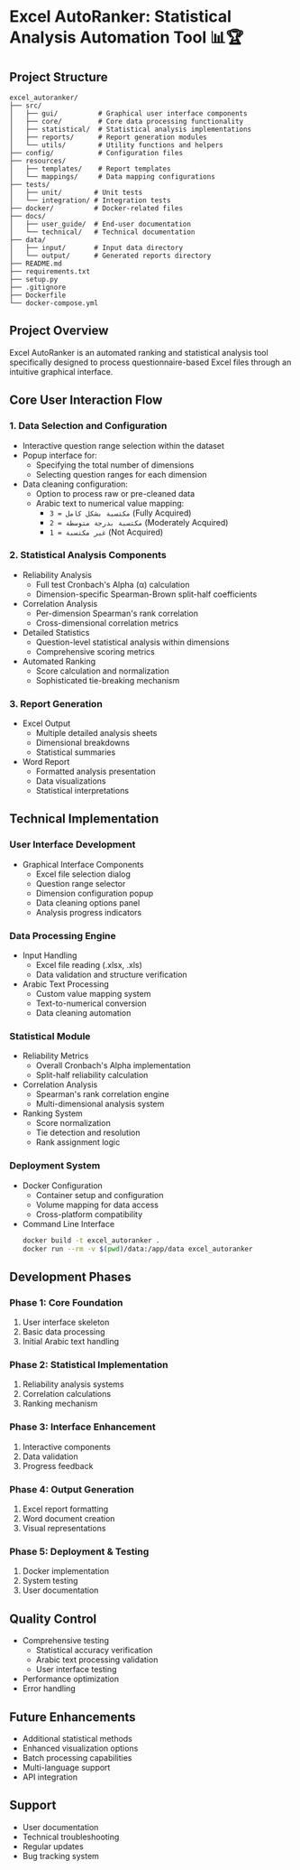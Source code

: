 # Excel AutoRanker: Statistical Analysis Automation Tool 📊🏆

## Project Structure
```
excel_autoranker/
├── src/
│   ├── gui/          # Graphical user interface components
│   ├── core/         # Core data processing functionality
│   ├── statistical/  # Statistical analysis implementations
│   ├── reports/      # Report generation modules
│   └── utils/        # Utility functions and helpers
├── config/           # Configuration files
├── resources/
│   ├── templates/    # Report templates
│   └── mappings/     # Data mapping configurations
├── tests/
│   ├── unit/        # Unit tests
│   └── integration/ # Integration tests
├── docker/          # Docker-related files
├── docs/
│   ├── user_guide/  # End-user documentation
│   └── technical/   # Technical documentation
├── data/
│   ├── input/       # Input data directory
│   └── output/      # Generated reports directory
├── README.md
├── requirements.txt
├── setup.py
├── .gitignore
├── Dockerfile
└── docker-compose.yml
```

## Project Overview
Excel AutoRanker is an automated ranking and statistical analysis tool specifically designed to process questionnaire-based Excel files through an intuitive graphical interface.

## Core User Interaction Flow

### 1. Data Selection and Configuration
- Interactive question range selection within the dataset
- Popup interface for:
  - Specifying the total number of dimensions
  - Selecting question ranges for each dimension
- Data cleaning configuration:
  - Option to process raw or pre-cleaned data
  - Arabic text to numerical value mapping:
    - `مكتسبة بشكل كامل = 3` (Fully Acquired)
    - `مكتسبة بدرجة متوسطة = 2` (Moderately Acquired)
    - `غير مكتسبة = 1` (Not Acquired)

### 2. Statistical Analysis Components
- Reliability Analysis
  - Full test Cronbach's Alpha (α) calculation
  - Dimension-specific Spearman-Brown split-half coefficients
- Correlation Analysis
  - Per-dimension Spearman's rank correlation
  - Cross-dimensional correlation metrics
- Detailed Statistics
  - Question-level statistical analysis within dimensions 
  - Comprehensive scoring metrics
- Automated Ranking
  - Score calculation and normalization
  - Sophisticated tie-breaking mechanism

### 3. Report Generation
- Excel Output
  - Multiple detailed analysis sheets
  - Dimensional breakdowns
  - Statistical summaries
- Word Report
  - Formatted analysis presentation
  - Data visualizations
  - Statistical interpretations

## Technical Implementation

### User Interface Development
- Graphical Interface Components
  - Excel file selection dialog
  - Question range selector
  - Dimension configuration popup
  - Data cleaning options panel
  - Analysis progress indicators

### Data Processing Engine
- Input Handling
  - Excel file reading (.xlsx, .xls)
  - Data validation and structure verification
- Arabic Text Processing
  - Custom value mapping system
  - Text-to-numerical conversion
  - Data cleaning automation

### Statistical Module
- Reliability Metrics
  - Overall Cronbach's Alpha implementation
  - Split-half reliability calculation
- Correlation Analysis
  - Spearman's rank correlation engine
  - Multi-dimensional analysis system
- Ranking System
  - Score normalization
  - Tie detection and resolution
  - Rank assignment logic

### Deployment System
- Docker Configuration
  - Container setup and configuration
  - Volume mapping for data access
  - Cross-platform compatibility
- Command Line Interface
  ```sh
  docker build -t excel_autoranker .
  docker run --rm -v $(pwd)/data:/app/data excel_autoranker
  ```

## Development Phases

### Phase 1: Core Foundation
1. User interface skeleton
2. Basic data processing
3. Initial Arabic text handling

### Phase 2: Statistical Implementation
1. Reliability analysis systems
2. Correlation calculations
3. Ranking mechanism

### Phase 3: Interface Enhancement
1. Interactive components
2. Data validation
3. Progress feedback

### Phase 4: Output Generation
1. Excel report formatting
2. Word document creation
3. Visual representations

### Phase 5: Deployment & Testing
1. Docker implementation
2. System testing
3. User documentation

## Quality Control
- Comprehensive testing
  - Statistical accuracy verification
  - Arabic text processing validation
  - User interface testing
- Performance optimization
- Error handling

## Future Enhancements
- Additional statistical methods
- Enhanced visualization options
- Batch processing capabilities
- Multi-language support
- API integration

## Support
- User documentation
- Technical troubleshooting
- Regular updates
- Bug tracking system